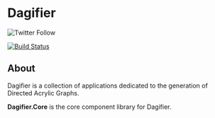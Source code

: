 # Dagifier

![Twitter Follow](https://img.shields.io/twitter/follow/jwmxyz?style=social)

[![Build Status](https://travis-ci.com/dagifier/Dagifier.Core.svg?token=yE1jQHJ1CjkJeVSaVSDa&branch=main)](https://travis-ci.com/dagifier/Dagifier.Core)
## About

Dagifier is a collection of applications dedicated to the generation of Directed Acrylic Graphs.

**Dagifier.Core** is the core component library for Dagifier. 





